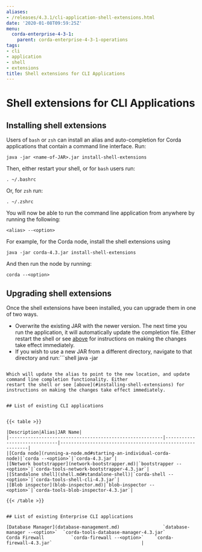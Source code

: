 ```yaml
---
aliases:
- /releases/4.3.1/cli-application-shell-extensions.html
date: '2020-01-08T09:59:25Z'
menu:
  corda-enterprise-4-3-1:
    parent: corda-enterprise-4-3-1-operations
tags:
- cli
- application
- shell
- extensions
title: Shell extensions for CLI Applications
---
```



# Shell extensions for CLI Applications



## Installing shell extensions

Users of `bash` or `zsh` can install an alias and auto-completion for Corda applications that contain a command line interface. Run:

```shell
java -jar <name-of-JAR>.jar install-shell-extensions
```

Then, either restart your shell, or for `bash` users run:

```shell
. ~/.bashrc
```

Or, for `zsh` run:

```shell
. ~/.zshrc
```

You will now be able to run the command line application from anywhere by running the following:

```shell
<alias> --<option>
```

For example, for the Corda node, install the shell extensions using

```shell
java -jar corda-4.3.jar install-shell-extensions
```

And then run the node by running:

```shell
corda --<option>
```


## Upgrading shell extensions

Once the shell extensions have been installed, you can upgrade them in one of two ways.


* Overwrite the existing JAR with the newer version. The next time you run the application, it will automatically update
the completion file. Either restart the shell or see [above](#installing-shell-extensions) for instructions
on making the changes take effect immediately.
* If you wish to use a new JAR from a different directory, navigate to that directory and run:```shell
java -jar <name-of-JAR>
```

Which will update the alias to point to the new location, and update command line completion functionality. Either
restart the shell or see [above](#installing-shell-extensions) for instructions on making the changes take effect immediately.


## List of existing CLI applications


{{< table >}}

|Description|Alias|JAR Name|
|---------------------------------------------------------|------------------------------|----------------------------------------------------------|
|[Corda node](running-a-node.md#starting-an-individual-corda-node)|`corda --<option>`|`corda-4.3.jar`|
|[Network bootstrapper](network-bootstrapper.md)|`bootstrapper --<option>`|`corda-tools-network-bootstrapper-4.3.jar`|
|[Standalone shell](shell.md#standalone-shell)|`corda-shell --<option>`|`corda-tools-shell-cli-4.3.jar`|
|[Blob inspector](blob-inspector.md)|`blob-inspector --<option>`|`corda-tools-blob-inspector-4.3.jar`|

{{< /table >}}


## List of existing Enterprise CLI applications

[Database Manager](database-management.md)                `database-manager --<option>`  `corda-tools-database-manager-4.3.jar`
Corda Firewall          `corda-firewall --<option>`    `corda-firewall-4.3.jar`                                 |

